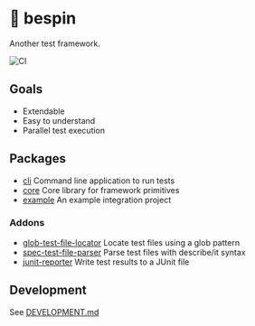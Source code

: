 # 🌌 bespin

Another test framework.

![CI](https://github.com/testingrequired/bespin/workflows/CI/badge.svg)

## Goals

- Extendable
- Easy to understand
- Parallel test execution

## Packages

- [cli](./packages/cli) Command line application to run tests
- [core](./packages/core) Core library for framework primitives
- [example](./packages/example) An example integration project

### Addons

- [glob-test-file-locator](./packages/glob-test-file-locator) Locate test files using a glob pattern
- [spec-test-file-parser](./packages/spec-test-file-parser) Parse test files with describe/it syntax
- [junit-reporter](./packages/junit-reporter) Write test results to a JUnit file

## Development

See [DEVELOPMENT.md](./DEVELOPMENT.md)
